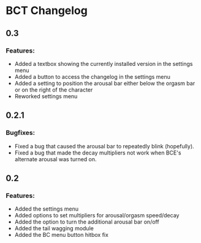 # BCT Changelog
## 0.3
### Features:
- Added a textbox showing the currently installed version in the settings menu
- Added a button to access the changelog in the settings menu
- Added a setting to position the arousal bar either below the orgasm bar or on the right of the character
- Reworked settings menu

## 0.2.1
### Bugfixes:
- Fixed a bug that caused the arousal bar to repeatedly blink (hopefully).
- Fixed a bug that made the decay multipliers not work when BCE's alternate arousal was turned on.

## 0.2
### Features:
- Added the settings menu
- Added options to set multipliers for arousal/orgasm speed/decay
- Added the option to turn the additional arousal bar on/off
- Added the tail wagging module
- Added the BC menu button hitbox fix